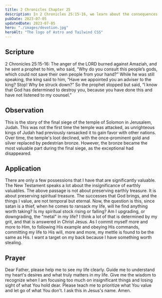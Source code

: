 ```yaml
---
title: 2 Chronicles Chapter 25
description: In 2 Chronicles 25:15-16, we learn about the consequences faced by King Amaziah for turning away from God and worshiping idols.
pubDate: 2023-07-05
updatedDate: 2023-07-05
hero: "./images/devotion.jpg"
heroAlt: "The logo of Astro and Tailwind CSS"
---
```


## Scripture

  

2 Chronicles 25:15-16: The anger of the LORD burned against Amaziah, and he sent a prophet to him, who said, “Why do you consult this people’s gods, which could not save their own people from your hand?” While he was still speaking, the king said to him, “Have we appointed you an adviser to the king? Stop! Why be struck down?” So the prophet stopped but said, “I know that God has determined to destroy you, because you have done this and have not listened to my counsel.”
  

## Observation

This is the story of the final siege of the temple of Solomon in Jerusalem, Judah. This was not the first time the temple was attacked, as unrighteous kings of Judah had previously ransacked it to gain favor with other nations. Over time, the temple's loot declined, with the once-prominent gold and silver replaced by pedestrian bronze. However, the bronze became the most valuable part during the final siege, as the exceptional had disappeared.  


## Application

There are only a few possessions that I have that are significantly valuable. The New Testament speaks a lot about the insignificance of earthly valuables. The above passage is not about preserving earthly treasure. It is about preserving spiritual treasure. The successes that God brings, and the things I value, are not temporal but eternal. Now, the question is this, since satan is a thief, when he comes to ransack my life, will he find anything worth taking? Is my spiritual stock rising or falling? Am I upgrading, or downgrading, the "metal" in my life? I think a lot of that is determined by my grit, and that is answered in Christ Jesus. As I commit myself more and more to Him, to following His example and obeying His commands, committing my life to His will, more and more, my mettle is found to be the same as His. I want a target on my back because I have something worth stealing.


  

## Prayer

Dear Father, please help me to see my life clearly. Guide me to understand my heart's desires and what truly matters in my life. Give me the wisdom to recognize when I am focusing too much on insignificant things and losing sight of what You hold dear. Please teach me to prioritize what You value and let go of what You don't. I ask this in Jesus's name. Amen.